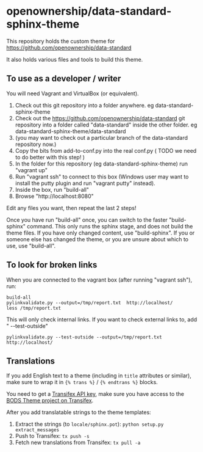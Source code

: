 # openownership/data-standard-sphinx-theme

This repository holds the custom theme for https://github.com/openownership/data-standard

It also holds various files and tools to build this theme.

## To use as a developer / writer

You will need Vagrant and VirtualBox (or equivalent).

1. Check out this git repository into a folder anywhere.  eg data-standard-sphinx-theme
2. Check out the https://github.com/openownership/data-standard git repository into a folder called "data-standard" inside the other folder. eg data-standard-sphinx-theme/data-standard 
3. (you may want to check out a particular branch of the data-standard repository now.)
4. Copy the bits from add-to-conf.py into the real conf.py ( TODO we need to do better with this step! )
5. In the folder for this repository (eg data-standard-sphinx-theme) run "vagrant up"
6. Run "vagrant ssh" to connect to this box (Windows user may want to install the putty plugin and run "vagrant putty" instead). 
7. Inside the box, run "build-all"
8. Browse "http://localhost:8080"

Edit any files you want, then repeat the last 2 steps!

Once you have run "build-all" once, you can switch to the faster "build-sphinx" command. 
This only runs the sphinx stage, and does not build the theme files. 
If you have only changed content, use "build-sphinx". 
If you or someone else has changed the theme, or you are unsure about which to use, use "build-all". 

## To look for broken links

When you are connected to the vagrant box (after running "vagrant ssh"), run:

    build-all
    pylinkvalidate.py --output=/tmp/report.txt  http://localhost/
    less /tmp/report.txt

This will only check internal links. If you want to check external links to, add " --test-outside"

    pylinkvalidate.py --test-outside --output=/tmp/report.txt  http://localhost/

## Translations

If you add English text to a theme (including in `title` attributes or similar), make sure to wrap it in `{% trans %}` / `{% endtrans %}` blocks.

You need to get a [Transifex API key](https://www.transifex.com/user/settings/api/), make sure you have access to the [BODS Theme project on Transifex](https://www.transifex.com/OpenDataServices/bods-theme).

After you add translatable strings to the theme templates:

1. Extract the strings (to `locale/sphinx.pot`): `python setup.py extract_messages`
2. Push to Transifex: `tx push -s`
3. Fetch new translations from Transifex: `tx pull -a`